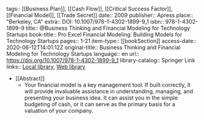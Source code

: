 tags:: [[Business Plan]], [[Cash Flow]], [[Critical Success Factor]], [[Financial Model]], [[Trade Secret]]
date:: 2009
publisher:: Apress
place:: "Berkeley, CA"
extra:: DOI: 10.1007/978-1-4302-1899-9_1
isbn:: 978-1-4302-1899-9
title:: @Business Thinking and Financial Modeling for Technology Startups
book-title:: Pro Excel Financial Modeling: Building Models for Technology Startups
pages:: 1-21
item-type:: [[bookSection]]
access-date:: 2020-06-12T14:01:12Z
original-title:: Business Thinking and Financial Modeling for Technology Startups
language:: en
url:: https://doi.org/10.1007/978-1-4302-1899-9_1
library-catalog:: Springer Link
links:: [Local library](zotero://select/library/items/N9RLIQ49), [Web library](https://www.zotero.org/users/6520516/items/N9RLIQ49)

- [[Abstract]]
	- Your financial model is a key management tool. If built correctly, it will provide invaluable assistance in understanding, managing, and presenting your business idea. It can assist you in the simple budgeting of cash, or it can serve as the primary basis for a valuation of your company.